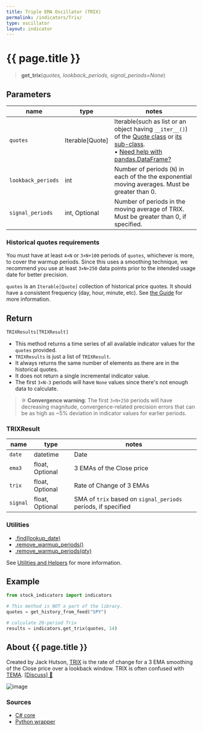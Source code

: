 ```yaml
---
title: Triple EMA Oscillator (TRIX)
permalink: /indicators/Trix/
type: oscillator
layout: indicator
---
```


# {{ page.title }}

><span class="indicator-syntax">**get_trix**(*quotes, lookback_periods, signal_periods=None*)</span>

## Parameters

| name | type | notes
| -- |-- |--
| `quotes` | Iterable[Quote] | Iterable(such as list or an object having `__iter__()`) of the [Quote class]({{site.baseurl}}/guide/#historical-quotes) or [its sub-class]({{site.baseurl}}/guide/#using-custom-quote-classes). <br><span class='qna-dataframe'> • [Need help with pandas.DataFrame?]({{site.baseurl}}/guide/#using-pandasdataframe)</span>
| `lookback_periods` | int | Number of periods (`N`) in each of the the exponential moving averages.  Must be greater than 0.
| `signal_periods` | int, Optional | Number of periods in the moving average of TRIX.  Must be greater than 0, if specified.

### Historical quotes requirements

You must have at least `4×N` or `3×N+100` periods of `quotes`, whichever is more, to cover the warmup periods.  Since this uses a smoothing technique, we recommend you use at least `3×N+250` data points prior to the intended usage date for better precision.

`quotes` is an `Iterable[Quote]` collection of historical price quotes.  It should have a consistent frequency (day, hour, minute, etc).  See [the Guide]({{site.baseurl}}/guide/#historical-quotes) for more information.

## Return

```python
TRIXResults[TRIXResult]
```

- This method returns a time series of all available indicator values for the `quotes` provided.
- `TRIXResults` is just a list of `TRIXResult`.
- It always returns the same number of elements as there are in the historical quotes.
- It does not return a single incremental indicator value.
- The first `3×N-3` periods will have `None` values since there's not enough data to calculate.

>&#9886; **Convergence warning**: The first `3×N+250` periods will have decreasing magnitude, convergence-related precision errors that can be as high as ~5% deviation in indicator values for earlier periods.

### TRIXResult

| name | type | notes
| -- |-- |--
| `date` | datetime | Date
| `ema3` | float, Optional | 3 EMAs of the Close price
| `trix` | float, Optional | Rate of Change of 3 EMAs
| `signal` | float, Optional | SMA of `trix` based on `signal_periods` periods, if specified

### Utilities

- [.find(lookup_date)]({{site.baseurl}}/utilities#find-indicator-result-by-date)
- [.remove_warmup_periods()]({{site.baseurl}}/utilities#remove-warmup-periods)
- [.remove_warmup_periods(qty)]({{site.baseurl}}/utilities#remove-warmup-periods)

See [Utilities and Helpers]({{site.baseurl}}/utilities#utilities-for-indicator-results) for more information.

## Example

```python
from stock_indicators import indicators

# This method is NOT a part of the library.
quotes = get_history_from_feed("SPY")

# calculate 20-period Trix
results = indicators.get_trix(quotes, 14)
```

## About {{ page.title }}

Created by Jack Hutson, [TRIX](https://en.wikipedia.org/wiki/Trix_(technical_analysis)) is the rate of change for a 3 EMA smoothing of the Close price over a lookback window.  TRIX is often confused with [TEMA](../Tema#content).
[[Discuss] &#128172;]({{site.dotnet.repo}}/discussions/234 "Community discussion about this indicator")

![image]({{site.dotnet.charts}}/Trix.png)

### Sources

- [C# core]({{site.dotnet.src}}/s-z/Trix/Trix.Series.cs)
- [Python wrapper]({{site.python.src}}/trix.py)

